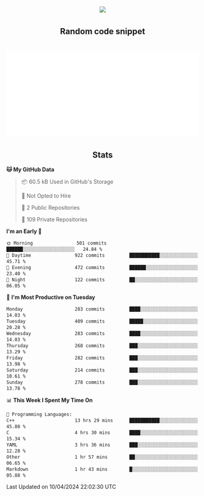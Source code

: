 <h1 align="center"><img src="https://readme-typing-svg.demolab.com?font=JetBrains+Mono&duration=3000&pause=1500&color=FE8019&center=true&multiline=true&repeat=false&random=false&width=600&height=60&lines=Welcome+to+my+page!;I'm+currently+learning+C%2C+Rust+and+C%2B%2B"></h1>

<h2 align="center">Random code snippet</h2>

<h1 align="center"><img src="assets/code_snippet.svg"></h1>

<h2 align="center">Stats</h2>

<!--START_SECTION:waka-->
**🐱 My GitHub Data** 

> 📦 60.5 kB Used in GitHub's Storage 
 > 
> 🚫 Not Opted to Hire
 > 
> 📜 2 Public Repositories 
 > 
> 🔑 109 Private Repositories 
 > 
**I'm an Early 🐤** 

```text
🌞 Morning                501 commits         ██████░░░░░░░░░░░░░░░░░░░   24.84 % 
🌆 Daytime                922 commits         ███████████░░░░░░░░░░░░░░   45.71 % 
🌃 Evening                472 commits         ██████░░░░░░░░░░░░░░░░░░░   23.40 % 
🌙 Night                  122 commits         ██░░░░░░░░░░░░░░░░░░░░░░░   06.05 % 
```
📅 **I'm Most Productive on Tuesday** 

```text
Monday                   283 commits         ████░░░░░░░░░░░░░░░░░░░░░   14.03 % 
Tuesday                  409 commits         █████░░░░░░░░░░░░░░░░░░░░   20.28 % 
Wednesday                283 commits         ████░░░░░░░░░░░░░░░░░░░░░   14.03 % 
Thursday                 268 commits         ███░░░░░░░░░░░░░░░░░░░░░░   13.29 % 
Friday                   282 commits         ███░░░░░░░░░░░░░░░░░░░░░░   13.98 % 
Saturday                 214 commits         ███░░░░░░░░░░░░░░░░░░░░░░   10.61 % 
Sunday                   278 commits         ███░░░░░░░░░░░░░░░░░░░░░░   13.78 % 
```


📊 **This Week I Spent My Time On** 

```text
💬 Programming Languages: 
C++                      13 hrs 29 mins      ███████████░░░░░░░░░░░░░░   45.88 % 
C                        4 hrs 30 mins       ████░░░░░░░░░░░░░░░░░░░░░   15.34 % 
YAML                     3 hrs 36 mins       ███░░░░░░░░░░░░░░░░░░░░░░   12.28 % 
Other                    1 hr 57 mins        ██░░░░░░░░░░░░░░░░░░░░░░░   06.65 % 
Markdown                 1 hr 43 mins        █░░░░░░░░░░░░░░░░░░░░░░░░   05.88 % 
```


 Last Updated on 10/04/2024 22:02:30 UTC
<!--END_SECTION:waka-->
